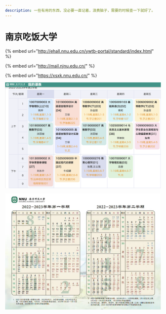 ```yaml
---
description: 一些有用的东西，没必要一直记着，浪费脑子，需要的时候查一下就好了。
---
```


# 南京吃饭大学

{% embed url="http://ehall.nnu.edu.cn/ywtb-portal/standard/index.html" %}

{% embed url="http://mail.njnu.edu.cn/" %}

{% embed url="https://xsxk.nnu.edu.cn/" %}

![](../../.gitbook/assets/c520406ef630184371ca0f72c0842a34.png)

![](../../.gitbook/assets/1677153997483.png)

